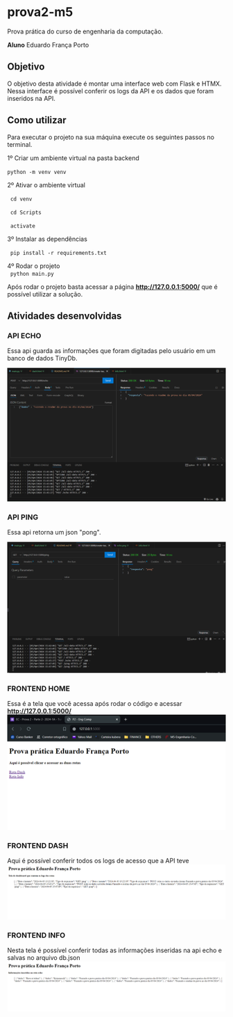 # prova2-m5
 Prova prática do curso de engenharia da computação. 

 **Aluno** Eduardo França Porto 

## Objetivo

O objetivo desta atividade é montar uma interface web com Flask e HTMX. Nessa interface é possível conferir os logs da API e os dados que foram inseridos na API. 

## Como utilizar 
Para executar o projeto na sua máquina execute os seguintes passos no terminal.

1º Criar um ambiente virtual na pasta backend

<code>python -m venv venv </code>

2º Ativar o ambiente virtual 
 
<code> cd venv </code>

<code> cd Scripts </code>

<code> activate </code>

3º Instalar as dependências 

<code> pip install -r requirements.txt </code>

4º Rodar o projeto  
<code> python main.py</code>

Após rodar o projeto basta acessar a página  **http://127.0.0.1:5000/** que é possível utilizar a solução. 

## Atividades desenvolvidas  

### API ECHO 
Essa api guarda as informações que foram digitadas pelo usuário em um banco de dados TinyDb.

   ![ECHO](./assets/echo.png)


### API PING 
Essa api retorna um json "pong".

   ![PING](./assets/ping.png)

### FRONTEND HOME 
Essa é a tela que você acessa após rodar o código e acessar **http://127.0.0.1:5000/**
   ![home](./assets/home.png)

### FRONTEND DASH 
Aqui é possível conferir todos os logs de acesso que a API teve 
   ![dash](./assets/logs.png)

### FRONTEND INFO 
Nesta tela é possível conferir todas as informações inseridas na api echo e salvas no arquivo db.json
   ![info](./assets/info.png)




